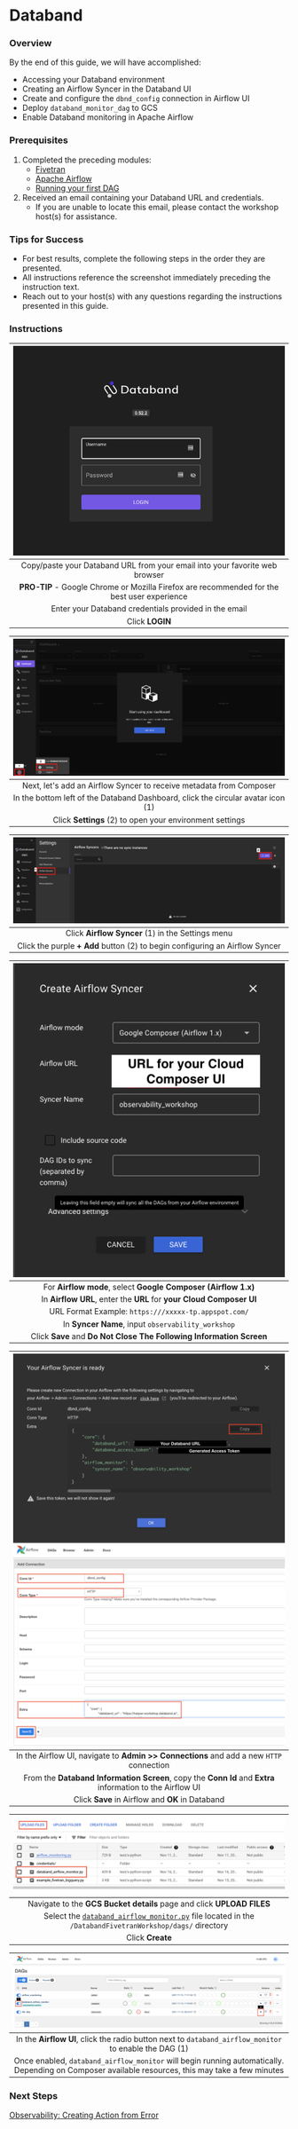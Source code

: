# Databand <a name="integrate-databand-with-apache-airflow"></a> 

### Overview

By the end of this guide, we will have accomplished:
* Accessing your Databand environment
* Creating an Airflow Syncer in the Databand UI
* Create and configure the `dbnd_config` connection in Airflow UI
* Deploy `databand_monitor_dag` to GCS
* Enable Databand monitoring in Apache Airflow

### Prerequisites
1. Completed the preceding modules:
   * [Fivetran](https://github.com/databand-ai/DatabandFivetranWorkshop/tree/master/guide/fivetran#fivetran)
   * [Apache Airflow](https://github.com/databand-ai/DatabandFivetranWorkshop/tree/master/guide/apache-airflow#apache-airflow)
   * [Running your first DAG](https://github.com/databand-ai/DatabandFivetranWorkshop/tree/master/guide/dag#running-your-first-dag)
2. Received an email containing your Databand URL and credentials.
   * If you are unable to locate this email, please contact the workshop host(s) for assistance.

### Tips for Success
* For best results, complete the following steps in the order they are presented.
* All instructions reference the screenshot immediately preceding the instruction text.
* Reach out to your host(s) with any questions regarding the instructions presented in this guide.

### Instructions

| ![databand1.png](../../images/databand1.png) |
|:--:|
| Copy/paste your Databand URL from your email into your favorite web browser |
| **PRO-TIP** - Google Chrome or Mozilla Firefox are recommended for the best user experience |
| Enter your Databand credentials provided in the email |
| Click **LOGIN** |

| ![databand2.png](../../images/databand2.png) |
|:--:|
| Next, let's add an Airflow Syncer to receive metadata from Composer |
| In the bottom left of the Databand Dashboard, click the circular avatar icon (1) |
| Click **Settings** (2) to open your environment settings |

| ![databand3.png](../../images/databand3.png) |
|:--:|
| Click **Airflow Syncer** (1) in the Settings menu |
| Click the purple **+ Add** button (2) to begin configuring an Airflow Syncer |

| ![databand4.png](../../images/databand4.png) |
|:--:|
| For **Airflow mode**, select **Google Composer (Airflow 1.x)**  |
| In **Airflow URL**, enter the **URL** for **your Cloud Composer UI** |
| URL Format Example: `https:///xxxxx-tp.appspot.com/` |
| In **Syncer Name**, input `observability_workshop` |
| Click **Save** and **Do Not Close The Following Information Screen** |

| ![databand5.png](../../images/databand5.png) ![databand6.png](../../images/databand6.png) |
|:--:|
| In the Airflow UI, navigate to **Admin >> Connections** and add a new `HTTP` connection |
| From the **Databand Information Screen**, copy the **Conn Id** and **Extra** information to the Airflow UI |
| Click **Save** in Airflow and **OK** in Databand |

| ![databand7.png](../../images/databand7.png) |
|:--:|
| Navigate to the **GCS Bucket details** page and click **UPLOAD FILES** |
| Select the [`databand_airflow_monitor.py`](https://github.com/databand-ai/DatabandFivetranWorkshop/tree/master/dags/databand_airflow_monitor.py) file located in the `/DatabandFivetranWorkshop/dags/` directory |
| Click **Create** |

| ![databand8.png](../../images/databand8.png) |
|:--:|
| In the **Airflow UI**, click the radio button next to `databand_airflow_monitor` to enable the DAG (1) |
| Once enabled, `databand_airflow_monitor` will begin running automatically. Depending on Composer available resources, this may take a few minutes |

### Next Steps
[Observability: Creating Action from Error](https://github.com/databand-ai/DatabandFivetranWorkshop/tree/master/guide/observability#observability-)

